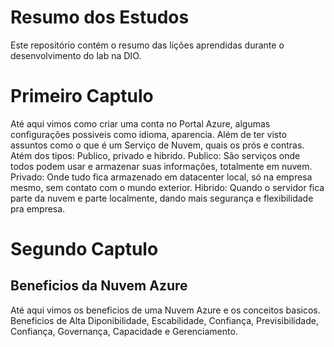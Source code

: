 # Resumo dos Estudos
Este repositório contém o resumo das lições aprendidas durante o desenvolvimento do lab na DIO.

<h1>Primeiro Captulo</h1>

Até aqui vimos como criar uma conta no Portal Azure, algumas configurações possiveis como idioma, aparencia. Além de ter visto assuntos como o que é um Serviço de Nuvem, quais os prós e contras. 
Atém dos tipos: Publico, privado e hibrido. 
Publico: São serviços onde todos podem usar e armazenar suas informações, totalmente em nuvem. 
Privado: Onde tudo fica armazenado em datacenter local, só na empresa mesmo, sem contato com o mundo exterior. 
Hibrido: Quando o servidor fica parte da nuvem e parte localmente, dando mais segurança e flexibilidade pra empresa. 

<h1>Segundo Captulo</h1>

<h2>Beneficios da Nuvem Azure</h2>

Até aqui vimos os beneficios de uma Nuvem Azure e os conceitos basicos. Beneficios de Alta Diponibilidade, Escabilidade, Confiança, Previsibilidade, Confiança, Governança, Capacidade e Gerenciamento.  

